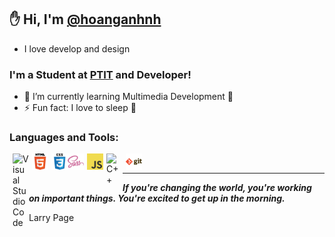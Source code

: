 ## ✋ Hi, I'm [@hoanganhnh](https://github.com/hoanganhnh)

-   I love develop and design

### I'm a Student at [PTIT](https://portal.ptit.edu.vn/) and Developer!

-   🌱 I’m currently learning Multimedia Development 🚀
-   ⚡ Fun fact: I love to sleep 🤣


### Languages and Tools:

<img style="margin-left: 5px;" align="left" alt="Visual Studio Code" width="26px" src="https://camo.githubusercontent.com/6db18e609151830015183afde5ebe94fbff50627fb5a3c670627f9d8026919b4/68747470733a2f2f75706c6f61642e77696b696d656469612e6f72672f77696b6970656469612f636f6d6d6f6e732f322f32642f56697375616c5f53747564696f5f436f64655f312e31385f69636f6e2e737667" />

<img style="margin-left: 5px;" align="left" alt="HTML5" width="26px" src="https://raw.githubusercontent.com/github/explore/80688e429a7d4ef2fca1e82350fe8e3517d3494d/topics/html/html.png" />

<img style="margin-left: 5px;" align="left" alt="CSS3" width="26px" src="https://raw.githubusercontent.com/github/explore/80688e429a7d4ef2fca1e82350fe8e3517d3494d/topics/css/css.png" />

<img align="left" alt="Sass" width="26px" src="https://raw.githubusercontent.com/github/explore/80688e429a7d4ef2fca1e82350fe8e3517d3494d/topics/sass/sass.png" />

<img style="margin-left: 5px;" align="left" alt="JavaScript" width="26px" src="https://raw.githubusercontent.com/github/explore/80688e429a7d4ef2fca1e82350fe8e3517d3494d/topics/javascript/javascript.png" />

<img style="margin-left: 5px;" align="left" alt="C++" width="26px" src="https://raw.githubusercontent.com/isocpp/logos/master/cpp_logo.png" />

<img style="margin-left: 5px;" align="left" alt="Git" width="26px" src="https://raw.githubusercontent.com/github/explore/80688e429a7d4ef2fca1e82350fe8e3517d3494d/topics/git/git.png" /><br/>

---
<!-- 
<details>
<summary>📊 Recent Github Activity</summary>
  <p align="center">
    <img
        align="center"
        src="https://github-readme-stats.vercel.app/api/top-langs?username=hoanganhnh&show_icons=true&locale=en&  theme=dark&langs_count=8"
        alt="nguyenhoanganh"
    />
  </p>
</details> -->


_**If you're changing the world, you're working on important things. You're excited to get up in the morning.**_

Larry Page